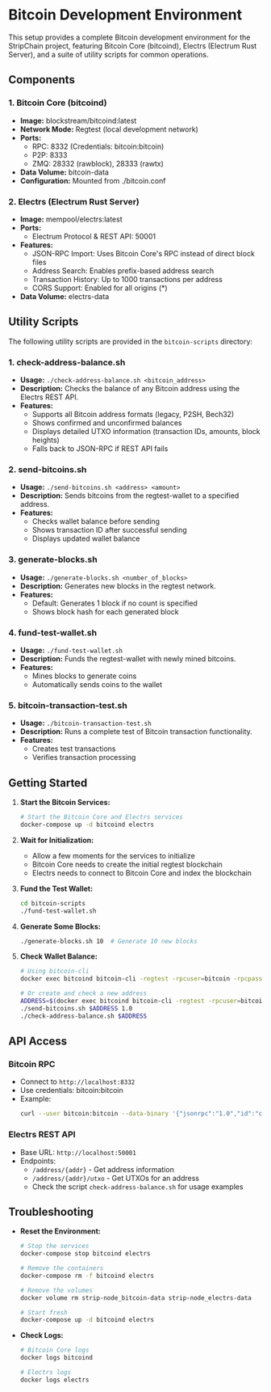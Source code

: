 # Bitcoin Development Environment

This setup provides a complete Bitcoin development environment for the StripChain project, featuring Bitcoin Core (bitcoind), Electrs (Electrum Rust Server), and a suite of utility scripts for common operations.

## Components

### 1. Bitcoin Core (bitcoind)
- **Image:** blockstream/bitcoind:latest
- **Network Mode:** Regtest (local development network)
- **Ports:**
  - RPC: 8332 (Credentials: bitcoin:bitcoin)
  - P2P: 8333
  - ZMQ: 28332 (rawblock), 28333 (rawtx)
- **Data Volume:** bitcoin-data
- **Configuration:** Mounted from ./bitcoin.conf

### 2. Electrs (Electrum Rust Server)
- **Image:** mempool/electrs:latest
- **Ports:**
  - Electrum Protocol & REST API: 50001
- **Features:**
  - JSON-RPC Import: Uses Bitcoin Core's RPC instead of direct block files
  - Address Search: Enables prefix-based address search
  - Transaction History: Up to 1000 transactions per address
  - CORS Support: Enabled for all origins (*)
- **Data Volume:** electrs-data

## Utility Scripts

The following utility scripts are provided in the `bitcoin-scripts` directory:

### 1. check-address-balance.sh
- **Usage:** `./check-address-balance.sh <bitcoin_address>`
- **Description:** Checks the balance of any Bitcoin address using the Electrs REST API.
- **Features:**
  - Supports all Bitcoin address formats (legacy, P2SH, Bech32)
  - Shows confirmed and unconfirmed balances
  - Displays detailed UTXO information (transaction IDs, amounts, block heights)
  - Falls back to JSON-RPC if REST API fails

### 2. send-bitcoins.sh
- **Usage:** `./send-bitcoins.sh <address> <amount>`
- **Description:** Sends bitcoins from the regtest-wallet to a specified address.
- **Features:**
  - Checks wallet balance before sending
  - Shows transaction ID after successful sending
  - Displays updated wallet balance

### 3. generate-blocks.sh
- **Usage:** `./generate-blocks.sh <number_of_blocks>`
- **Description:** Generates new blocks in the regtest network.
- **Features:**
  - Default: Generates 1 block if no count is specified
  - Shows block hash for each generated block

### 4. fund-test-wallet.sh
- **Usage:** `./fund-test-wallet.sh`
- **Description:** Funds the regtest-wallet with newly mined bitcoins.
- **Features:**
  - Mines blocks to generate coins
  - Automatically sends coins to the wallet

### 5. bitcoin-transaction-test.sh
- **Usage:** `./bitcoin-transaction-test.sh`
- **Description:** Runs a complete test of Bitcoin transaction functionality.
- **Features:**
  - Creates test transactions
  - Verifies transaction processing

## Getting Started

1. **Start the Bitcoin Services:**
   ```bash
   # Start the Bitcoin Core and Electrs services
   docker-compose up -d bitcoind electrs
   ```

2. **Wait for Initialization:**
   - Allow a few moments for the services to initialize
   - Bitcoin Core needs to create the initial regtest blockchain
   - Electrs needs to connect to Bitcoin Core and index the blockchain

3. **Fund the Test Wallet:**
   ```bash
   cd bitcoin-scripts
   ./fund-test-wallet.sh
   ```

4. **Generate Some Blocks:**
   ```bash
   ./generate-blocks.sh 10  # Generate 10 new blocks
   ```

5. **Check Wallet Balance:**
   ```bash
   # Using bitcoin-cli
   docker exec bitcoind bitcoin-cli -regtest -rpcuser=bitcoin -rpcpassword=bitcoin getbalance
   
   # Or create and check a new address
   ADDRESS=$(docker exec bitcoind bitcoin-cli -regtest -rpcuser=bitcoin -rpcpassword=bitcoin -rpcwallet=regtest-wallet getnewaddress)
   ./send-bitcoins.sh $ADDRESS 1.0
   ./check-address-balance.sh $ADDRESS
   ```

## API Access

### Bitcoin RPC
- Connect to `http://localhost:8332`
- Use credentials: bitcoin:bitcoin
- Example:
  ```bash
  curl --user bitcoin:bitcoin --data-binary '{"jsonrpc":"1.0","id":"curltest","method":"getblockcount","params":[]}' -H 'content-type: text/plain;' http://localhost:8332/
  ```

### Electrs REST API
- Base URL: `http://localhost:50001`
- Endpoints:
  - `/address/{addr}` - Get address information
  - `/address/{addr}/utxo` - Get UTXOs for an address
  - Check the script `check-address-balance.sh` for usage examples

## Troubleshooting

- **Reset the Environment:**
  ```bash
  # Stop the services
  docker-compose stop bitcoind electrs
  
  # Remove the containers
  docker-compose rm -f bitcoind electrs
  
  # Remove the volumes
  docker volume rm strip-node_bitcoin-data strip-node_electrs-data
  
  # Start fresh
  docker-compose up -d bitcoind electrs
  ```

- **Check Logs:**
  ```bash
  # Bitcoin Core logs
  docker logs bitcoind
  
  # Electrs logs
  docker logs electrs
  ```
